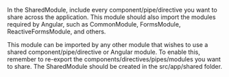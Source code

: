 In the SharedModule, include every component/pipe/directive you want to share across the application. This module should also import the modules required by Angular, such as CommonModule, FormsModule, ReactiveFormsModule, and others.

This module can be imported by any other module that wishes to use a shared component/pipe/directive or Angular module. To enable this, remember to re-export the components/directives/pipes/modules you want to share. The SharedModule should be created in the src/app/shared folder.
